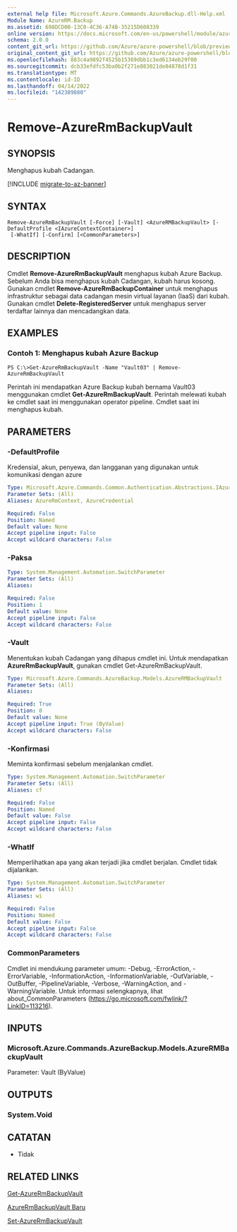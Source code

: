 ```yaml
---
external help file: Microsoft.Azure.Commands.AzureBackup.dll-Help.xml
Module Name: AzureRM.Backup
ms.assetid: 698DCD00-13C0-4C36-A74B-35215D608339
online version: https://docs.microsoft.com/en-us/powershell/module/azurerm.backup/remove-azurermbackupvault
schema: 2.0.0
content_git_url: https://github.com/Azure/azure-powershell/blob/preview/src/ResourceManager/AzureBackup/Commands.AzureBackup/help/Remove-AzureRmBackupVault.md
original_content_git_url: https://github.com/Azure/azure-powershell/blob/preview/src/ResourceManager/AzureBackup/Commands.AzureBackup/help/Remove-AzureRmBackupVault.md
ms.openlocfilehash: 883c4a9892f4525b15369dbb1c3ed6134eb29f00
ms.sourcegitcommit: dcb33efdfc53ba0b2f271e883021de84878d1f31
ms.translationtype: MT
ms.contentlocale: id-ID
ms.lasthandoff: 04/14/2022
ms.locfileid: "142389880"
---
```

# Remove-AzureRmBackupVault

## SYNOPSIS
Menghapus kubah Cadangan.

[!INCLUDE [migrate-to-az-banner](../../includes/migrate-to-az-banner.md)]

## SYNTAX

```
Remove-AzureRmBackupVault [-Force] [-Vault] <AzureRMBackupVault> [-DefaultProfile <IAzureContextContainer>]
 [-WhatIf] [-Confirm] [<CommonParameters>]
```

## DESCRIPTION
Cmdlet **Remove-AzureRmBackupVault** menghapus kubah Azure Backup.
Sebelum Anda bisa menghapus kubah Cadangan, kubah harus kosong.
Gunakan cmdlet **Remove-AzureRmBackupContainer** untuk menghapus infrastruktur sebagai data cadangan mesin virtual layanan (IaaS) dari kubah.
Gunakan cmdlet **Delete-RegisteredServer** untuk menghapus server terdaftar lainnya dan mencadangkan data.

## EXAMPLES

### Contoh 1: Menghapus kubah Azure Backup
```
PS C:\>Get-AzureRmBackupVault -Name "Vault03" | Remove-AzureRmBackupVault
```

Perintah ini mendapatkan Azure Backup kubah bernama Vault03 menggunakan cmdlet **Get-AzureRmBackupVault**.
Perintah melewati kubah ke cmdlet saat ini menggunakan operator pipeline.
Cmdlet saat ini menghapus kubah.

## PARAMETERS

### -DefaultProfile
Kredensial, akun, penyewa, dan langganan yang digunakan untuk komunikasi dengan azure

```yaml
Type: Microsoft.Azure.Commands.Common.Authentication.Abstractions.IAzureContextContainer
Parameter Sets: (All)
Aliases: AzureRmContext, AzureCredential

Required: False
Position: Named
Default value: None
Accept pipeline input: False
Accept wildcard characters: False
```

### -Paksa
```yaml
Type: System.Management.Automation.SwitchParameter
Parameter Sets: (All)
Aliases:

Required: False
Position: 1
Default value: None
Accept pipeline input: False
Accept wildcard characters: False
```

### -Vault
Menentukan kubah Cadangan yang dihapus cmdlet ini.
Untuk mendapatkan **AzureRmBackupVault**, gunakan cmdlet Get-AzureRmBackupVault.

```yaml
Type: Microsoft.Azure.Commands.AzureBackup.Models.AzureRMBackupVault
Parameter Sets: (All)
Aliases:

Required: True
Position: 0
Default value: None
Accept pipeline input: True (ByValue)
Accept wildcard characters: False
```

### -Konfirmasi
Meminta konfirmasi sebelum menjalankan cmdlet.

```yaml
Type: System.Management.Automation.SwitchParameter
Parameter Sets: (All)
Aliases: cf

Required: False
Position: Named
Default value: False
Accept pipeline input: False
Accept wildcard characters: False
```

### -WhatIf
Memperlihatkan apa yang akan terjadi jika cmdlet berjalan.
Cmdlet tidak dijalankan.

```yaml
Type: System.Management.Automation.SwitchParameter
Parameter Sets: (All)
Aliases: wi

Required: False
Position: Named
Default value: False
Accept pipeline input: False
Accept wildcard characters: False
```

### CommonParameters
Cmdlet ini mendukung parameter umum: -Debug, -ErrorAction, -ErrorVariable, -InformationAction, -InformationVariable, -OutVariable, -OutBuffer, -PipelineVariable, -Verbose, -WarningAction, and -WarningVariable. Untuk informasi selengkapnya, lihat about_CommonParameters (https://go.microsoft.com/fwlink/?LinkID=113216).

## INPUTS

### Microsoft.Azure.Commands.AzureBackup.Models.AzureRMBackupVault
Parameter: Vault (ByValue)

## OUTPUTS

### System.Void

## CATATAN
* Tidak

## RELATED LINKS

[Get-AzureRmBackupVault](./Get-AzureRmBackupVault.md)

[AzureRmBackupVault Baru](./New-AzureRmBackupVault.md)

[Set-AzureRmBackupVault](./Set-AzureRmBackupVault.md)


